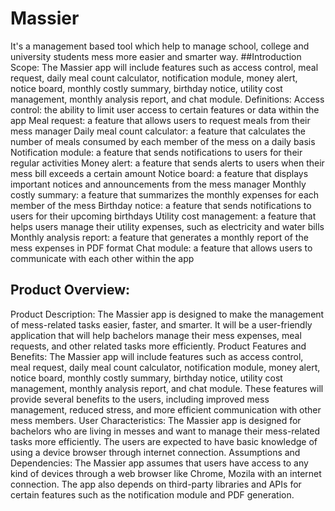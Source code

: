# Massier
It's a management based tool which help to manage school, college and university students mess more easier and smarter way.
##Introduction
Scope: The Massier app will include features such as access control, meal request, daily meal count calculator, notification module, money alert, notice board, monthly costly summary, birthday notice, utility cost management, monthly analysis report, and chat module. 
Definitions: 
Access control: the ability to limit user access to certain features or data within the app 
Meal request: a feature that allows users to request meals from their mess manager
Daily meal count calculator: a feature that calculates the number of meals consumed by each member of the mess on a daily basis
Notification module: a feature that sends notifications to users for their regular activities 
Money alert: a feature that sends alerts to users when their mess bill exceeds a certain amount 
Notice board: a feature that displays important notices and announcements from the mess manager 
Monthly costly summary: a feature that summarizes the monthly expenses for each member of the mess 
Birthday notice: a feature that sends notifications to users for their upcoming birthdays 
Utility cost management: a feature that helps users manage their utility expenses, such as electricity and water bills 
Monthly analysis report: a feature that generates a monthly report of the mess expenses in PDF format 
Chat module: a feature that allows users to communicate with each other within the app 
## Product Overview: 
Product Description: The Massier app is designed to make the management of mess-related tasks easier, faster, and smarter. It will be a user-friendly application that will help bachelors manage their mess expenses, meal requests, and other related tasks more efficiently. 
Product Features and Benefits: The Massier app will include features such as access control, meal request, daily meal count calculator, notification module, money alert, notice board, monthly costly summary, birthday notice, utility cost management, monthly analysis report, and chat module. These features will provide several benefits to the users, including improved mess management, reduced stress, and more efficient communication with other mess members. 
User Characteristics: The Massier app is designed for bachelors who are living in messes and want to manage their mess-related tasks more efficiently. The users are expected to have basic knowledge of using a device browser through internet connection.
Assumptions and Dependencies: The Massier app assumes that users have access to any kind of devices through a web browser like Chrome, Mozila with an internet connection. The app also depends on third-party libraries and APIs for certain features such as the notification module and PDF generation.
